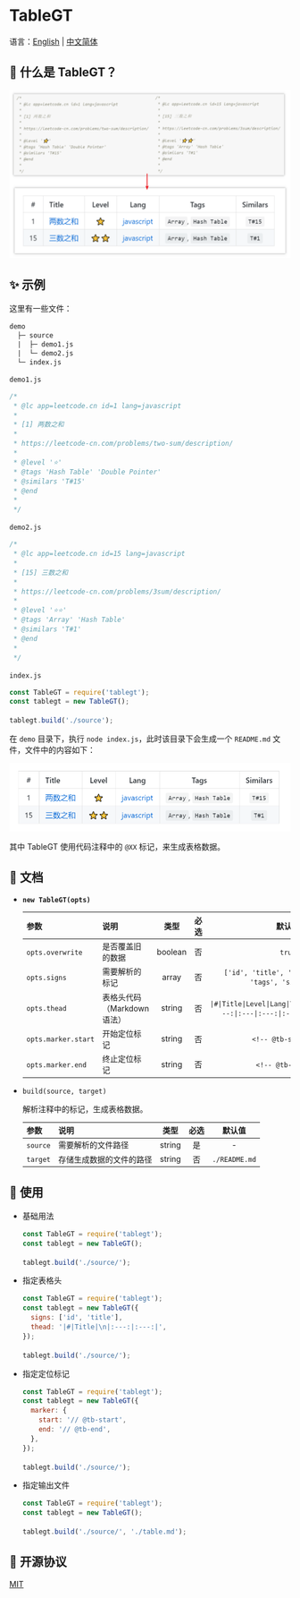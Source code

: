 # TableGT

语言：[English](./README.md) | [中文简体](./README-zh_CN.md)

## 🔮 什么是 TableGT？

![TableGT - what-is-tablegt](./assets/what-is-tablegt.png)

## ✨ 示例

这里有一些文件：

```
demo 
  ├─ source
  |  ├─ demo1.js
  |  └─ demo2.js
  └─ index.js
```

`demo1.js`

```js
/*
 * @lc app=leetcode.cn id=1 lang=javascript
 *
 * [1] 两数之和
 *
 * https://leetcode-cn.com/problems/two-sum/description/
 *
 * @level '⭐'
 * @tags 'Hash Table' 'Double Pointer'
 * @similars 'T#15'
 * @end
 *
 */
```

`demo2.js`

```js
/*
 * @lc app=leetcode.cn id=15 lang=javascript
 *
 * [15] 三数之和
 *
 * https://leetcode-cn.com/problems/3sum/description/
 *
 * @level '⭐⭐'
 * @tags 'Array' 'Hash Table'
 * @similars 'T#1'
 * @end
 *
 */
```

`index.js`

```js
const TableGT = require('tablegt');
const tablegt = new TableGT();

tablegt.build('./source');
```

在 `demo` 目录下，执行 `node index.js`，此时该目录下会生成一个 `README.md` 文件，文件中的内容如下：

![TableGT - demo](./assets/demo.png)

其中 TableGT 使用代码注释中的 `@XX` 标记，来生成表格数据。

## 📃 文档

- **`new TableGT(opts)`**

  |参数|说明|类型|必选|默认值|
  |:--|:--|:--:|:--:|:--:|
  |`opts.overwrite`|是否覆盖旧的数据|boolean|否|`true`|
  |`opts.signs`|需要解析的标记|array|否|`['id', 'title', 'level', 'lang', 'tags', 'similars']`|
  |`opts.thead`|表格头代码（Markdown 语法）|string|否| `\|#\|Title\|Level\|Lang\|Tags\|Similars\|\n\|:---:\|:---\|:---:\|:---:\|:---:\|:---:\|` |
  |`opts.marker.start`|开始定位标记|string|否|`<!-- @tb-start -->`|
  |`opts.marker.end`|终止定位标记|string|否|`<!-- @tb-end -->`|

- `build(source, target)`

  解析注释中的标记，生成表格数据。

  |参数|说明|类型|必选|默认值|
  |:--|:--|:--:|:--:|:--:|
  |`source`|需要解析的文件路径|string|是|-|
  |`target`|存储生成数据的文件的路径|string|否|`./README.md`|

## 🔨 使用

- 基础用法

  ```js
  const TableGT = require('tablegt');
  const tablegt = new TableGT();

  tablegt.build('./source/');
  ```

- 指定表格头

  ```js
  const TableGT = require('tablegt');
  const tablegt = new TableGT({
    signs: ['id', 'title'],
    thead: '|#|Title|\n|:---:|:---:|',
  });

  tablegt.build('./source/');
  ```

- 指定定位标记

  ```js
  const TableGT = require('tablegt');
  const tablegt = new TableGT({
    marker: {
      start: '// @tb-start',
      end: '// @tb-end',
    },
  });

  tablegt.build('./source/');
  ```

- 指定输出文件

  ```js
  const TableGT = require('tablegt');
  const tablegt = new TableGT();

  tablegt.build('./source/', './table.md');
  ```

## 🤝 开源协议

[MIT](https://github.com/liuyib/tablegt/blob/master/LICENSE)
